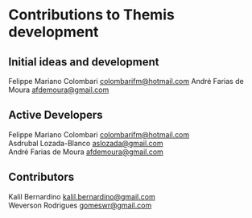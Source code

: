 # Contributions to Themis development

## Initial ideas and development

Felippe Mariano Colombari <colombarifm@hotmail.com> 
André Farias de Moura     <afdemoura@gmail.com>  

## Active Developers

Felippe Mariano Colombari <colombarifm@hotmail.com>  
Asdrubal Lozada-Blanco    <aslozada@gmail.com>  
André Farias de Moura     <afdemoura@gmail.com>  

## Contributors

Kalil Bernardino          <kalil.bernardino@gmail.com>  
Weverson Rodrigues        <gomeswr@gmail.com>  
